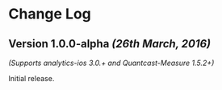 Change Log
==========

Version 1.0.0-alpha *(26th March, 2016)*
-------------------------------------------
*(Supports analytics-ios 3.0.+ and Quantcast-Measure 1.5.2+)*

Initial release.
